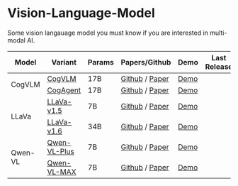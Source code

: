 # Vision-Language-Model
Some vision langauage model you must know if you are interested in multi-modal AI. <br>

<table>
    <thead>
        <tr>
            <th>Model</th>
            <th>Variant</th>
            <th>Params</th>
            <th>Papers/Github</th>
            <th>Demo</th>
            <th>Last Release</th>
            <th>Organization</th>
            <th>Description</th>
        </tr>
    </thead>
    <tbody>
        <tr>
            <td rowspan=2>CogVLM</td>
            <td><a href="https://github.com/THUDM/CogVLM">CogVLM</a></td>
            <td>17B</td>
            <td><a href="https://github.com/THUDM/CogVLM">Github</a> / <a href="https://arxiv.org/abs/2311.03079">Paper</a></td>
            <td><a href="http://36.103.203.44:7861/">Demo</a></td>
        </tr>
        <tr>
            <td><a href="https://github.com/THUDM/CogAgent">CogAgent</a></td>
            <td>17B</td>
            <td><a href="https://github.com/THUDM/CogAgent">Github</a> / <a href="https://arxiv.org/abs/2311.03079">Paper</a></td>
            <td><a href="http://36.103.203.44:7861/">Demo</a></td>
        </tr>
        <tr>
            <td rowspan=2>LLaVa</td>
            <td><a href="https://github.com/haotian-liu/LLaVA">LLaVa-v1.5</a></td>
            <td>7B</td>
            <td><a href="https://github.com/haotian-liu/LLaVA">Github</a> / <a href="https://arxiv.org/pdf/2304.08485">Paper</a></td>
            <td><a href="http://36.103.203.44:7861/">Demo</a></td>
        </tr>
        <tr>
            <td><a href="https://github.com/haotian-liu/LLaVA">LLaVa-v1.6</a></td>
            <td>34B</td>
            <td><a href="https://github.com/haotian-liu/LLaVA">Github</a> / <a href="https://arxiv.org/pdf/2310.03744">Paper</a></td>
            <td><a href="https://llava.hliu.cc/">Demo</a></td>
        </tr>
        <tr>
            <td rowspan=2>Qwen-VL</td>
            <td><a href="https://github.com/QwenLM/Qwen-VL#qwen-vl-plus">Qwen-VL-Plus</a></td>
            <td>7B</td>
            <td><a href="https://github.com/QwenLM/Qwen-VL#qwen-vl-plus">Github</a> / <a href="https://arxiv.org/abs/2308.12966">Paper</a></td>
            <td><a href="https://huggingface.co/spaces/Qwen/Qwen-VL-Plus">Demo</a></td>
        </tr>
        <tr>
            <td><a href="https://github.com/haotian-liu/LLaVA">Qwen-VL-MAX</a></td>
            <td>7B</td>
            <td><a href="https://github.com/QwenLM/Qwen-VL">Github</a> / <a href="https://arxiv.org/abs/2308.12966">Paper</a></td>
            <td><a href="https://huggingface.co/spaces/Qwen/Qwen-VL-Max">Demo</a></td>
        </tr>
  </tbody>
</table>